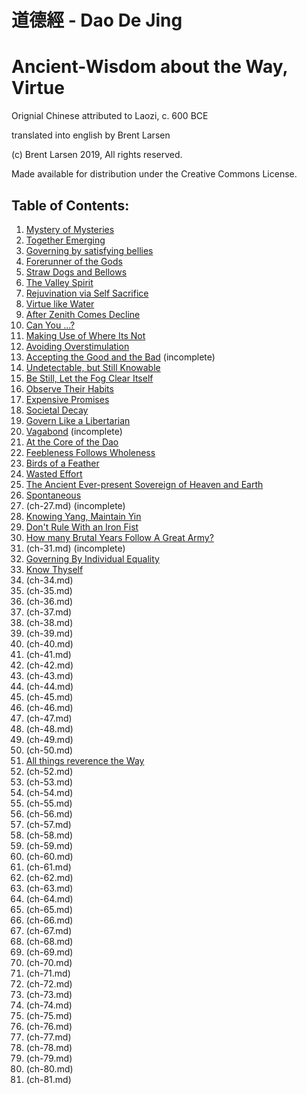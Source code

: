# 道德經 - Dao De Jing

# Ancient-Wisdom about the Way, Virtue

Orignial Chinese attributed to Laozi, c. 600 BCE

translated into english by Brent Larsen

(c) Brent Larsen 2019, All rights reserved.

Made available for distribution under the Creative Commons License.

## Table of Contents:
1. [Mystery of Mysteries](ch-01.md)
1. [Together Emerging](ch-02.md)
1. [Governing by satisfying bellies](ch-03.md)
1. [Forerunner of the Gods](ch-04.md)
1. [Straw Dogs and Bellows](ch-05.md)
1. [The Valley Spirit](ch-06.md)
1. [Rejuvination via Self Sacrifice](ch-07.md)
1. [Virtue like Water](ch-08.md)
1. [After Zenith Comes Decline](ch-09.md)
1. [Can You ...?](ch-10.md)
1. [Making Use of Where Its Not](ch-11.md)
1. [Avoiding Overstimulation](ch-12.md)
1. [Accepting the Good and the Bad](ch-13.md) (incomplete)
1. [Undetectable, but Still Knowable](ch-14.md)
1. [Be Still, Let the Fog Clear Itself](ch-15.md)
1. [Observe Their Habits](ch-16.md)
1. [Expensive Promises](ch-17.md)
1. [Societal Decay](ch-18.md)
1. [Govern Like a Libertarian](ch-19.md)
1. [Vagabond](ch-20.md) (incomplete)
1. [At the Core of the Dao](ch-21.md)
1. [Feebleness Follows Wholeness](ch-22.md)
1. [Birds of a Feather](ch-23.md)
1. [Wasted Effort](ch-24.md)
1. [The Ancient Ever-present Sovereign of Heaven and Earth](ch-25.md)
1. [Spontaneous](ch-26.md)
1. (ch-27.md) (incomplete)
1. [Knowing Yang, Maintain Yin](ch-28.md)
1. [Don't Rule With an Iron Fist](ch-29.md)
1. [How many Brutal Years Follow A Great Army?](ch-30.md)
1. (ch-31.md) (incomplete)
1. [Governing By Individual Equality](ch-32.md)
1. [Know Thyself](ch-33.md)
1. (ch-34.md)
1. (ch-35.md)
1. (ch-36.md)
1. (ch-37.md)
1. (ch-38.md)
1. (ch-39.md)
1. (ch-40.md)
1. (ch-41.md)
1. (ch-42.md)
1. (ch-43.md)
1. (ch-44.md)
1. (ch-45.md)
1. (ch-46.md)
1. (ch-47.md)
1. (ch-48.md)
1. (ch-49.md)
1. (ch-50.md)
1. [All things reverence the Way](ch-51.md)
1. (ch-52.md)
1. (ch-53.md)
1. (ch-54.md)
1. (ch-55.md)
1. (ch-56.md)
1. (ch-57.md)
1. (ch-58.md)
1. (ch-59.md)
1. (ch-60.md)
1. (ch-61.md)
1. (ch-62.md)
1. (ch-63.md)
1. (ch-64.md)
1. (ch-65.md)
1. (ch-66.md)
1. (ch-67.md)
1. (ch-68.md)
1. (ch-69.md)
1. (ch-70.md)
1. (ch-71.md)
1. (ch-72.md)
1. (ch-73.md)
1. (ch-74.md)
1. (ch-75.md)
1. (ch-76.md)
1. (ch-77.md)
1. (ch-78.md)
1. (ch-79.md)
1. (ch-80.md)
1. (ch-81.md)
